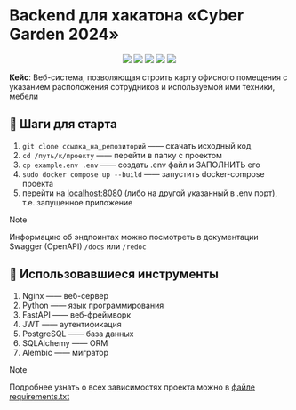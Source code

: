 # Backend для хакатона «Cyber Garden 2024»
<p align="center">
    <a href="https://github.com/nginx/nginx" alt="Nginx Logo" style="text-decoration: none">
        <img src="https://img.shields.io/badge/nginx-6BA81E?style=flat&logo=nginx&logoColor=white&label=web%20server"/></a>
    <a href="https://github.com/tiangolo/fastapi" alt="FastAPI Logo">
        <img src="https://img.shields.io/badge/FastAPI-1ea587?style=flat&logo=fastapi&logoColor=white&label=backend%20framework"/></a>
    <a href="https://github.com/sqlite/sqlite" alt="PostgreSQL Logo">
        <img src="https://img.shields.io/badge/PostgreSQL-044a64?style=flat&logo=postgresql&logoColor=white&label=database%20engine"/></a>
    <a href="https://github.com/sqlalchemy/alembic" alt="Alembic Logo">
        <img src="https://img.shields.io/badge/alembic-orange?style=flat&logo=sqlalchemy&logoColor=white&label=migration%20tool"/></a>
    <a href="https://github.com/sqlalchemy/sqlalchemy" alt="SQLAlchemy Logo">
        <img src="https://img.shields.io/badge/SQLAlchemy-CF0000?style=flat&logo=sqlalchemy&logoColor=white&label=ORM"/></a>
</p>

**Кейс**: Веб-система, позволяющая строить карту офисного помещения
с указанием  расположения сотрудников и используемой ими техники, мебели

## :rocket: Шаги для старта
1. ```git clone ссылка_на_репозиторий``` —— скачать исходный код
1. ```cd /путь/к/проекту``` —— перейти в папку с проектом
1. ```cp example.env .env``` —— создать .env файл и ЗАПОЛНИТЬ его
1. ```sudo docker compose up --build``` —— запустить docker-compose проекта
1. перейти на [localhost:8080](http://localhost:8080) (либо на другой указанный в .env порт), т.е. запущенное приложение

> [!NOTE]
> Информацию об эндпоинтах можно посмотреть в документации Swagger (OpenAPI) `/docs` или `/redoc`

## :wrench: Использовавшиеся инструменты
1. Nginx —— веб-сервер
1. Python —— язык программирования
1. FastAPI —— веб-фреймворк
1. JWT —— аутентификация
1. PostgreSQL —— база данных
1. SQLAlchemy —— ORM
1. Alembic —— мигратор

> [!NOTE]
> Подробнее узнать о всех зависимостях проекта можно в [файле requirements.txt](requirements.txt)
